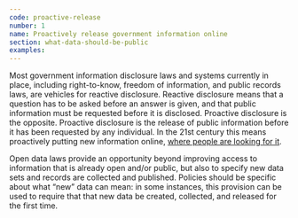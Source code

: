 ```yaml
---
code: proactive-release
number: 1
name: Proactively release government information online
section: what-data-should-be-public
examples:
---
```


<p>Most government information disclosure laws and systems currently in place, including right-to-know, freedom of information, and public records laws, are vehicles for reactive disclosure. Reactive disclosure means that a question has to be asked before an answer is given, and that public information must be requested before it is disclosed. Proactive disclosure is the opposite. Proactive disclosure is the release of public information before it has been requested by any individual. In the 21st century this means proactively putting new information online, <a href="http://www.pewinternet.org/2010/04/27/government-online/">where people are looking for it</a>.</p>
<p>Open data laws provide an opportunity beyond improving access to information that is already open and/or public, but also to specify new data sets and records are collected and published. Policies should be specific about what “new” data can mean: in some instances, this provision can be used to require that that new data be created, collected, and released for the first time.</p>

